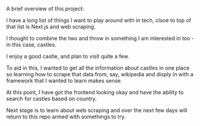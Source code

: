 A brief overview of this project:

I have a long list of things I want to play around with in tech, clsoe to top of that list is Next.js and web scraping.

I thought to combine the two and throw in something I am interested in too - in this case, castles.

I enjoy a good castle, and plan to visit quite a few.

To aid in this, I wanted to get all the information about castles in one place so learning how to scrape that data from, say, wikipedia and disply in with a framework that I wanted to learn makes sense.

At this point, I have got the frontend looking okay and have the ability to search for castles based on country.

Next stage is to learn about web scraping and over the next few days will return to this repo armed with somethings to try.



